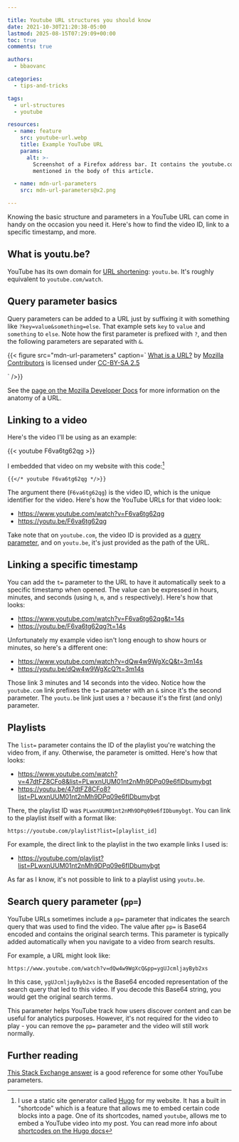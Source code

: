 ```yaml
---

title: Youtube URL structures you should know
date: 2021-10-30T21:20:38-05:00
lastmod: 2025-08-15T07:29:09+00:00
toc: true
comments: true

authors:
  - bbaovanc

categories:
  - tips-and-tricks

tags:
  - url-structures
  - youtube

resources:
  - name: feature
    src: youtube-url.webp
    title: Example YouTube URL
    params:
      alt: >-
        Screenshot of a Firefox address bar. It contains the youtube.com link
        mentioned in the body of this article.

  - name: mdn-url-parameters
    src: mdn-url-parameters@x2.png

---
```


Knowing the basic structure and parameters in a YouTube URL can come in handy on
the occasion you need it. Here's how to find the video ID, link to a specific
timestamp, and more.

<!--more-->

## What is youtu.be?

YouTube has its own domain for [URL
shortening](https://en.wikipedia.org/wiki/URL_shortening): `youtu.be`. It's
roughly equivalent to `youtube.com/watch`.

## Query parameter basics

Query parameters can be added to a URL just by suffixing it with something like
`?key=value&something=else`. That example sets `key` to `value` and `something`
to `else`. Note how the first parameter is prefixed with `?`, and then the
following parameters are separated with `&`.

{{< figure src="mdn-url-parameters" caption=`
  [What is a URL?][what-is-url] by [Mozilla Contributors][moz-contribs] is
  licensed under [CC-BY-SA 2.5][cc-by-sa-2.5]

  [what-is-url]: https://developer.mozilla.org/en-US/docs/Learn/Common_questions/What_is_a_URL#parameters
  [moz-contribs]: https://developer.mozilla.org/en-US/docs/Learn/Common_questions/Web_mechanics/What_is_a_URL/contributors.txt
  [cc-by-sa-2.5]: https://creativecommons.org/licenses/by-sa/2.5/
`
/>}}

See the [page on the Mozilla Developer
Docs](https://developer.mozilla.org/en-US/docs/Learn/Common_questions/What_is_a_URL)
for more information on the anatomy of a URL.

## Linking to a video

Here's the video I'll be using as an example:

{{< youtube F6va6tg62qg >}}

I embedded that video on my website with this code:[^hugo-shortcode]

```text
{{</* youtube F6va6tg62qg */>}}
```

The argument there (`F6va6tg62qg`) is the video ID, which is the unique
identifier for the video. Here's how the YouTube URLs for that video look:

- https://www.youtube.com/watch?v=F6va6tg62qg
- https://youtu.be/F6va6tg62qg

Take note that on `youtube.com`, the video ID is provided as a [query
parameter](#query-parameter-basics), and on `youtu.be`, it's just provided as
the path of the URL.

## Linking a specific timestamp

You can add the `t=` parameter to the URL to have it automatically seek to a
specific timestamp when opened. The value can be expressed in hours, minutes,
and seconds (using `h`, `m`, and `s` respectively). Here's how that looks:

- https://www.youtube.com/watch?v=F6va6tg62qg&t=14s
- https://youtu.be/F6va6tg62qg?t=14s

Unfortunately my example video isn't long enough to show hours or minutes, so
here's a different one:

- https://www.youtube.com/watch?v=dQw4w9WgXcQ&t=3m14s
- https://youtu.be/dQw4w9WgXcQ?t=3m14s

Those link 3 minutes and 14 seconds into the video. Notice how the `youtube.com`
link prefixes the `t=` parameter with an `&` since it's the second parameter.
The `youtu.be` link just uses a `?` because it's the first (and only) parameter.

## Playlists

The `list=` parameter contains the ID of the playlist you're watching the video
from, if any. Otherwise, the parameter is omitted. Here's how that looks:

- https://www.youtube.com/watch?v=47dtFZ8CFo8&list=PLwxnUUM01nt2nMh9DPq09e6fIDbumybgt
- https://youtu.be/47dtFZ8CFo8?list=PLwxnUUM01nt2nMh9DPq09e6fIDbumybgt

There, the playlist ID was `PLwxnUUM01nt2nMh9DPq09e6fIDbumybgt`. You can link to
the playlist itself with a format like:

```text
https://youtube.com/playlist?list=[playlist_id]
```

For example, the direct link to the playlist in the two example links I used is:

- https://youtube.com/playlist?list=PLwxnUUM01nt2nMh9DPq09e6fIDbumybgt

As far as I know, it's not possible to link to a playlist using `youtu.be`.

## Search query parameter (`pp=`)

YouTube URLs sometimes include a `pp=` parameter that indicates the search query
that was used to find the video. The value after `pp=` is Base64 encoded and
contains the original search terms. This parameter is typically added
automatically when you navigate to a video from search results.

For example, a URL might look like:

```text
https://www.youtube.com/watch?v=dQw4w9WgXcQ&pp=ygUJcmljayByb2xs
```

In this case, `ygUJcmljayByb2xs` is the Base64 encoded representation of the
search query that led to this video. If you decode this Base64 string, you
would get the original search terms.

This parameter helps YouTube track how users discover content and can be useful
for analytics purposes. However, it's not required for the video to play - you
can remove the `pp=` parameter and the video will still work normally.

## Further reading

[This Stack Exchange answer](https://webapps.stackexchange.com/a/9881) is a good
reference for some other YouTube parameters.

[^hugo-shortcode]: I use a static site generator called
  [Hugo](https://gohugo.io) for my website. It has a built in "shortcode" which
  is a feature that allows me to embed certain code blocks into a page. One of
  its shortcodes, named `youtube`, allows me to embed a YouTube video into my
  post. You can read more info about [shortcodes on the Hugo
  docs](https://gohugo.io/content-management/shortcodes/#use-hugos-built-in-shortcodes)
